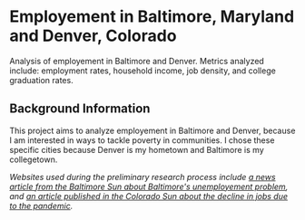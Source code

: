 # Employement in Baltimore, Maryland and Denver, Colorado 
Analysis of employement in Baltimore and Denver. Metrics analyzed include: employment rates, household income, job density, and college graduation rates.
## Background Information
This project aims to analyze employement in Baltimore and Denver, because I am interested in ways to tackle poverty in communities. I chose these specific cities because Denver is my hometown and Baltimore is my collegetown.

_Websites used during the preliminary research process include [a news article from the Baltimore Sun about Baltimore's unemployement problem](https://www.baltimoresun.com/opinion/op-ed/bs-ed-op-0115-baltimore-unemployment-20200115-urcqmi467vcqnlw4usgtonzwja-story.html), and [an article published in the Colorado Sun about the decline in jobs due to the pandemic](https://coloradosun.com/2020/11/16/coronavirus-colorado-jobs-technology/)._
##
